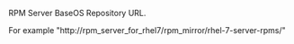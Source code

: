 RPM Server BaseOS Repository URL.

For example "http://rpm_server_for_rhel7/rpm_mirror/rhel-7-server-rpms/"